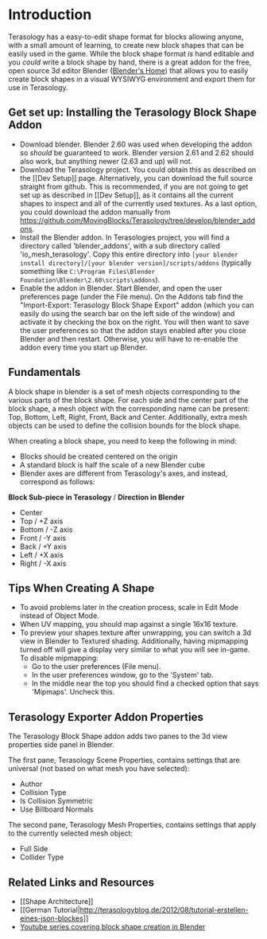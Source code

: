 # Introduction

Terasology has a easy-to-edit shape format for blocks allowing anyone, with a small amount of learning, to create new block shapes that can be easily used in the game. While the block shape format _is_ hand editable and you _could_ write a block shape by hand, there is a great addon for the free, open source 3d editor Blender ([Blender's Home](https://www.blender.org)) that allows you to easily create block shapes in a visual WYSIWYG environment and export them for use in Terasology.

## Get set up: Installing the Terasology Block Shape Addon

* Download blender. Blender 2.60 was used when developing the addon so _should_ be guaranteed to work. Blender version 2.61 and 2.62 should also work, but anything newer (2.63 and up) will not.
* Download the Terasology project. You could obtain this as described on the [[Dev Setup]] page. Alternatively, you can download the full source straight from github. This is recommended, if you are not going to get set up as described in [[Dev Setup]], as it contains all the current shapes to inspect and all of the currently used textures. As a last option, you could download the addon manually from  https://github.com/MovingBlocks/Terasology/tree/develop/blender_addons.
* Install the Blender addon. In Terasologies project, you will find a directory called 'blender_addons', with a sub directory called 'io_mesh_terasology'. Copy this entire directory into `[your blender install directory]/[your blender version]/scripts/addons` (typically something like `C:\Program Files\Blender Foundation\Blender\2.60\scripts\addons`). 
* Enable the addon in Blender. Start Blender, and open the user preferences page (under the File menu). On the Addons tab find the "Import-Export: Terasology Block Shape Export" addon (which you can easily do using the search bar on the left side of the window) and activate it by checking the box on the right. You will then want to save the user preferences so that the addon stays enabled after you close Blender and then restart. Otherwise, you will have to re-enable the addon every time you start up Blender.

## Fundamentals

A block shape in blender is a set of mesh objects corresponding to the various parts of the block shape. For each side and the center part of the block shape, a mesh object with the corresponding name can be present: Top, Bottom, Left, Right, Front, Back and Center. Additionally, extra mesh objects can be used to define the collision bounds for the block shape.

When creating a block shape, you need to keep the following in mind:
* Blocks should be created centered on the origin
* A standard block is half the scale of a new Blender cube
* Blender axes are different from Terasology's axes, and instead, correspond as follows:

**Block Sub-piece in Terasology** / **Direction in Blender**
* Center 
* Top / +Z axis
* Bottom / -Z axis
* Front / -Y axis
* Back / +Y axis
* Left / +X axis
* Right / -X axis

## Tips When Creating A Shape

* To avoid problems later in the creation process, scale in Edit Mode instead of Object Mode.
* When UV mapping, you should map against a single 16x16 texture.
* To preview your shapes texture after unwrapping, you can switch a 3d view in Blender to Textured shading. Additionally, having mipmapping turned off will give a display very similar to what you will see in-game. To disable mipmapping:
    * Go to the user preferences (File menu).
    * In the user preferences window, go to the 'System' tab.
    * In the middle near the top you should find a checked option that says 'Mipmaps'. Uncheck this.

## Terasology Exporter Addon Properties

The Terasology Block Shape addon adds two panes to the 3d view properties side panel in Blender. 

The first pane, Terasology Scene Properties, contains settings that are universal (not based on what mesh you have selected):
* Author
* Collision Type
* Is Collision Symmetric
* Use Billboard Normals


The second pane, Terasology Mesh Properties, contains settings that apply to the currently selected mesh object:
* Full Side
* Collider Type

## Related Links and Resources

* [[Shape Architecture]]
* [[German Tutorial|http://terasologyblog.de/2012/08/tutorial-erstellen-eines-json-blockes]]
* [Youtube series covering block shape creation in Blender](http://www.youtube.com/watch?v=BM219wj0v6Y)